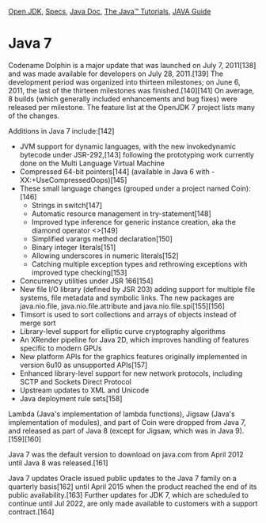[Open JDK](https://openjdk.java.net/),
[Specs](https://docs.oracle.com/javase/specs/), 
[Java Doc](https://docs.oracle.com/en/java/index.html),
[The Java™ Tutorials](https://docs.oracle.com/javase/tutorial/),
[JAVA Guide](http://sahet.net/htm/java.html) 
 

# Java 7
Codename Dolphin is a major update that was launched on July 7, 2011[138] and was made available for developers on July 28, 2011.[139] The development period was organized into thirteen milestones; on June 6, 2011, the last of the thirteen milestones was finished.[140][141] On average, 8 builds (which generally included enhancements and bug fixes) were released per milestone. The feature list at the OpenJDK 7 project lists many of the changes.

Additions in Java 7 include:[142]

- JVM support for dynamic languages, with the new invokedynamic bytecode under JSR-292,[143] following the prototyping work currently done on the Multi Language Virtual Machine
- Compressed 64-bit pointers[144] (available in Java 6 with -XX:+UseCompressedOops)[145]
- These small language changes (grouped under a project named Coin):[146]
	- Strings in switch[147]
	- Automatic resource management in try-statement[148]
	- Improved type inference for generic instance creation, aka the diamond operator <>[149]
	- Simplified varargs method declaration[150]
	- Binary integer literals[151]
	- Allowing underscores in numeric literals[152]
	- Catching multiple exception types and rethrowing exceptions with improved type checking[153]
- Concurrency utilities under JSR 166[154]
- New file I/O library (defined by JSR 203) adding support for multiple file systems, file metadata and symbolic links. The new packages are java.nio.file, java.nio.file.attribute and java.nio.file.spi[155][156]
- Timsort is used to sort collections and arrays of objects instead of merge sort
- Library-level support for elliptic curve cryptography algorithms
- An XRender pipeline for Java 2D, which improves handling of features specific to modern GPUs
- New platform APIs for the graphics features originally implemented in version 6u10 as unsupported APIs[157]
- Enhanced library-level support for new network protocols, including SCTP and Sockets Direct Protocol
- Upstream updates to XML and Unicode
- Java deployment rule sets[158]

Lambda (Java's implementation of lambda functions), Jigsaw (Java's implementation of modules), and part of Coin were dropped from Java 7, and released as part of Java 8 (except for Jigsaw, which was in Java 9).[159][160]

Java 7 was the default version to download on java.com from April 2012 until Java 8 was released.[161]

Java 7 updates
Oracle issued public updates to the Java 7 family on a quarterly basis[162] until April 2015 when the product reached the end of its public availability.[163] Further updates for JDK 7, which are scheduled to continue until Jul 2022, are only made available to customers with a support contract.[164]
